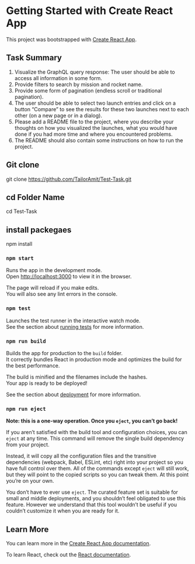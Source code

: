 # Getting Started with Create React App

This project was bootstrapped with [Create React App](https://github.com/facebook/create-react-app).

## Task Summary
1. Visualize the GraphQL query response: The user should be able to access all information in some form.
2. Provide filters to search by mission and rocket name.
3. Provide some form of pagination (endless scroll or traditional pagination).
4. The user should be able to select two launch entries and click on a button “Compare” to see the results for these two launches next to each other (on a new page or in a dialog).
5.  Please add a README file to the project, where you describe your thoughts on how you
visualized the launches, what you would have done if you had more time and where you
encountered problems.
6. The README should also contain some instructions on how to run the project.

## Git clone
git clone https://github.com/TailorAmit/Test-Task.git


## cd  Folder Name
cd Test-Task

## install packegaes
npm install 

### `npm start`

Runs the app in the development mode.\
Open [http://localhost:3000](http://localhost:3000) to view it in the browser.

The page will reload if you make edits.\
You will also see any lint errors in the console.

### `npm test`

Launches the test runner in the interactive watch mode.\
See the section about [running tests](https://facebook.github.io/create-react-app/docs/running-tests) for more information.

### `npm run build`

Builds the app for production to the `build` folder.\
It correctly bundles React in production mode and optimizes the build for the best performance.

The build is minified and the filenames include the hashes.\
Your app is ready to be deployed!

See the section about [deployment](https://facebook.github.io/create-react-app/docs/deployment) for more information.

### `npm run eject`

**Note: this is a one-way operation. Once you `eject`, you can’t go back!**

If you aren’t satisfied with the build tool and configuration choices, you can `eject` at any time. This command will remove the single build dependency from your project.

Instead, it will copy all the configuration files and the transitive dependencies (webpack, Babel, ESLint, etc) right into your project so you have full control over them. All of the commands except `eject` will still work, but they will point to the copied scripts so you can tweak them. At this point you’re on your own.

You don’t have to ever use `eject`. The curated feature set is suitable for small and middle deployments, and you shouldn’t feel obligated to use this feature. However we understand that this tool wouldn’t be useful if you couldn’t customize it when you are ready for it.

## Learn More

You can learn more in the [Create React App documentation](https://facebook.github.io/create-react-app/docs/getting-started).

To learn React, check out the [React documentation](https://reactjs.org/).
